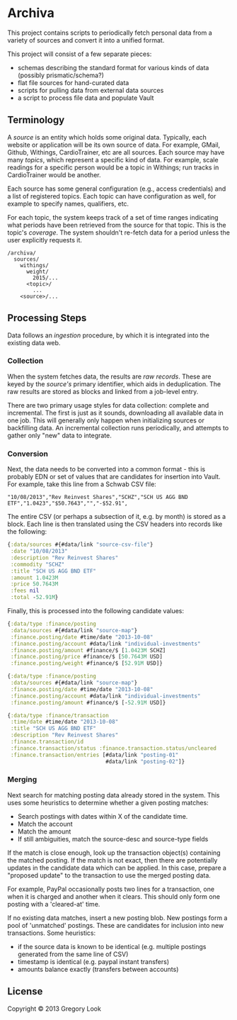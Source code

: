 Archiva
=======

This project contains scripts to periodically fetch personal data from a variety
of sources and convert it into a unified format.

This project will consist of a few separate pieces:
- schemas describing the standard format for various kinds of data (possibly prismatic/schema?)
- flat file sources for hand-curated data
- scripts for pulling data from external data sources
- a script to process file data and populate Vault

## Terminology

A _source_ is an entity which holds some original data. Typically, each website
or application will be its own source of data. For example, GMail, Github,
Withings, CardioTrainer, etc are all sources. Each source may have many
_topics_, which represent a specific kind of data. For example, scale readings
for a specific person would be a topic in Withings; run tracks in CardioTrainer
would be another.

Each source has some general configuration (e.g., access credentials) and a list
of registered topics. Each topic can have configuration as well, for example to
specify names, qualifiers, etc.

For each topic, the system keeps track of a set of time ranges indicating what
periods have been retrieved from the source for that topic. This is the topic's
_coverage_. The system shouldn't re-fetch data for a period unless the user
explicitly requests it.

```
/archiva/
  sources/
    withings/
      weight/
        2015/...
      <topic>/
        ...
    <source>/...
```

## Processing Steps

Data follows an _ingestion_ procedure, by which it is integrated into the
existing data web.

### Collection

When the system fetches data, the results are _raw records_. These are keyed by
the _source's_ primary identifier, which aids in deduplication. The raw results
are stored as blocks and linked from a job-level entry.

There are two primary usage styles for data collection: complete and
incremental. The first is just as it sounds, downloading all available data in
one job. This will generally only happen when initializing sources or
backfilling data. An incremental collection runs periodically, and attempts to
gather only "new" data to integrate.

### Conversion

Next, the data needs to be converted into a common format - this is probably EDN
or set of values that are candidates for insertion into Vault. For example, take
this line from a Schwab CSV file:

```csv
"10/08/2013","Rev Reinvest Shares","SCHZ","SCH US AGG BND ETF","1.0423","$50.7643","","-$52.91",
```

The entire CSV (or perhaps a subsection of it, e.g. by month) is stored as a
block. Each line is then translated using the CSV headers into records like the
following:

```clojure
{:data/sources #{#data/link "source-csv-file"}
 :date "10/08/2013"
 :description "Rev Reinvest Shares"
 :commodity "SCHZ"
 :title "SCH US AGG BND ETF"
 :amount 1.0423M
 :price 50.7643M
 :fees nil
 :total -52.91M}
```

Finally, this is processed into the following candidate values:

```clojure
{:data/type :finance/posting
 :data/sources #{#data/link "source-map"}
 :finance.posting/date #time/date "2013-10-08"
 :finance.posting/account #data/link "individual-investments"
 :finance.posting/amount #finance/$ [1.0423M SCHZ]
 :finance.posting/price #finance/$ [50.7643M USD]
 :finance.posting/weight #finance/$ [52.91M USD]}

{:data/type :finance/posting
 :data/sources #{#data/link "source-map"}
 :finance.posting/date #time/date "2013-10-08"
 :finance.posting/account #data/link "individual-investments"
 :finance.posting/amount #finance/$ [-52.91M USD]}

{:data/type :finance/transaction
 :time/date #time/date "2013-10-08"
 :title "SCH US AGG BND ETF"
 :description "Rev Reinvest Shares"
 :finance.transaction/id
 :finance.transaction/status :finance.transaction.status/uncleared
 :finance.transaction/entries [#data/link "posting-01"
                               #data/link "posting-02"]}
```

### Merging

Next search for matching posting data already stored in the system. This uses
some heuristics to determine whether a given posting matches:
- Search postings with dates within X of the candidate time.
- Match the account
- Match the amount
- If still ambiguities, match the source-desc and source-type fields

If the match is close enough, look up the transaction object(s) containing the
matched posting. If the match is not exact, then there are potentially updates
in the candidate data which can be applied. In this case, prepare a "proposed
update" to the transaction to use the merged posting data.

For example, PayPal occasionally posts two lines for a transaction, one when it
is charged and another when it clears. This should only form one posting with a
'cleared-at' time.

If no existing data matches, insert a new posting blob. New postings form a pool
of 'unmatched' postings. These are candidates for inclusion into new
transactions. Some heuristics:
- if the source data is known to be identical (e.g. multiple postings generated
  from the same line of CSV)
- timestamp is identical (e.g. paypal instant transfers)
- amounts balance exactly (transfers between accounts)

## License

Copyright © 2013 Gregory Look
